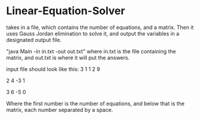 # Linear-Equation-Solver
takes in a file, which contains the number of equations, and a matrix. Then it uses Gauss Jordan elimination to solve it, and output the variables in a designated output file.

"java Main -in in.txt -out out.txt" where in.txt is the file containing the matrix, and out.txt is where it will put the answers.

input file should look like this:
3
1 1 2 9

2 4 -3 1

3 6 -5 0

Where the first number is the number of equations, and below that is the matrix, each number separated by a space. 
